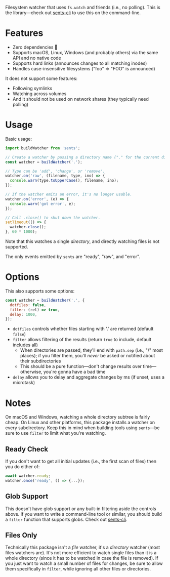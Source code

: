 Filesystem watcher that uses `fs.watch` and friends (i.e., no polling).
This is the library—check out [sents-cli](https://npmjs.com/package/sents-cli) to use this on the command-line.

# Features

* Zero dependencies 🍩
* Supports macOS, Linux, Windows (and probably others) via the same API and no native code
* Supports hard links (announces changes to all matching inodes)
* Handles case-insensitive filesystems ("foo" => "FOO" is announced)

It does not support some features:

* Following symlinks
* Watching across volumes
* And it should not be used on network shares (they typically need polling)

# Usage

Basic usage:

```js
import buildWatcher from 'sents';

// Create a watcher by passing a directory name ("." for the current dir).
const watcher = buildWatcher('.');

// Type can be 'add', 'change', or 'remove'.
watcher.on('raw', (filename, type, ino) => {
  console.warn(type.toUpperCase(), filename, ino);
});

// If the watcher emits an error, it's no longer usable.
watcher.on('error', (e) => {
  console.warn('got error', e);
});

// Call .close() to shut down the watcher.
setTimeout(() => {
  watcher.close();
}, 60 * 1000);
```

Note that this watches a single _directory_, and directly watching files is not supported.

The only events emitted by `sents` are "ready", "raw", and "error".

# Options

This also supports some options:

```js
const watcher = buildWatcher('.', {
  dotfiles: false,
  filter: (rel) => true,
  delay: 1000,
});
```

* `dotfiles` controls whether files starting with '.' are returned (default `false`)
* `filter` allows filtering of the results (return `true` to include, default includes all)
  - When directories are passed, they'll end with `path.sep` (i.e., "/" most places); if you filter them, you'll _never_ be asked or notified about their subdirectories
  - This should be a pure function—don't change results over time—otherwise, you're gonna have a bad time
* `delay` allows you to delay and aggregate changes by ms (if unset, uses a microtask)

# Notes

On macOS and Windows, watching a whole directory subtree is fairly cheap.
On Linux and other platforms, this package installs a watcher on every subdirectory.
Keep this in mind when building tools using `sents`—be sure to use `filter` to limit what you're watching.

## Ready Check

If you don't want to get all initial updates (i.e., the first scan of files) then you do either of:

```js
await watcher.ready;
watcher.once('ready', () => {...});
```

## Glob Support

This doesn't have glob support or any built-in filtering aside the controls above.
If you want to write a command-line tool or similar, you should build a `filter` function that supports globs.
Check out [sents-cli](https://npmjs.com/package/sents-cli).

## Files Only

Technically this package isn't a _file_ watcher, it's a _directory_ watcher (most files watchers are).
It's not more efficient to watch single files than it is a whole directory (since it has to be watched in case the file is removed).
If you just want to watch a small number of files for changes, be sure to allow them specifically in `filter`, while ignoring all other files or directories.
